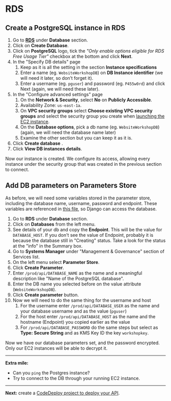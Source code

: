 # RDS

## Create a PostgreSQL instance in RDS
1. Go to **[RDS](https://console.aws.amazon.com/rds/)** under **Database** section.
2. Click on **Create Database**.
3. Click on **PostgreSQL** logo, tick the _"Only enable options eligible for RDS Free Usage Tier"_ checkbox at the bottom and click **Next**.
7. In the "Specify DB details" page
   1. Keep as it is all the setting in the section **Instance specifications**
   2. Enter a name (eg. `WebsiteWorkshopDB`) on **DB Instance identifier** (we will need it later, so don’t forget it).
   3. Enter a username (eg. `pguser`) and password (eg. `P455w0rd`) and click Next (again, we will need these later).
8. In the "Configure advanced settings" page
   1. On the **Network & Security**, select **No** on **Publicly Accessible**.
   2. Availability Zone: `us-east-1a`.
   3. On **VPC security groups** select **Choose existing VPC security groups** and select the security group you create when [launching the EC2 instance](/workshop/s3-web-ec2-api-rds/02-EC2-instances.md#launch-your-first-ec2-instance).
   4. On the **Database options**, pick a db name (eg. `WebsiteWorkshopDB`) (again, we will need the database name later)
   5. Examine the other section but you can keep it as it is.
9. Click **Create database** .
12. Click **View DB instances details**.

Now our instance is created. We configure its access, allowing every instance under the security group that was created in the previous section to connect.

## Add DB parameters on Parameters Store

As before, we will need some variables stored in the parameter store, including the database name, username, password and endpoint. These variables are referenced in [this file](/backend/conduit/settings/ec2.py), so Django can access the database.

1. Go to **RDS** under **Database** section.
2. Click on **Databases** from the left menu.
3. See details of your db and copy the **Endpoint**. This will be the value for `DATABASE_HOST`. If you don't see the value of Endpoint, probably it is because the database still in "Creating" status. Take a look for the status at the "info" in the Summary box.
4. Go to **Systems Manager** under "Management & Governance" section of Services list.
5. On the left menu select **Parameter Store**.
6. Click **Create Parameter**.
7. Enter  `/prod/api/DATABASE_NAME` as the name and a meaningful description like "Name of the PostgreSQL database".
8. Enter the DB name you selected before on the value attribute (`WebsiteWorkshopDB`).
9. Click **Create parameter** button.
10. Now we will need to do the same thing for the username and host
    1. For the username enter `/prod/api/DATABASE_USER` as the name and your database username and as the value (`pguser`)
    2. For the host enter `/prod/api/DATABASE_HOST` as the name and the hostname (Endpoint) you copied earlier as the value
    3. For `/prod/api/DATABASE_PASSWORD` do the same steps but select as **Type: Secure String** and as KMS Key ID the key `workshopkey`.

Now we have our database parameters set, and the password encrypted. Only our EC2 instances will be able to decrypt it.

---
**Extra mile:**

- Can you `ping` the Postgres instance?
- Try to connect to the DB through your running EC2 instance.

---

**Next:** create a [CodeDeploy project to deploy your API](/workshop/s3-web-ec2-api-rds/04-code-deploy.md).
